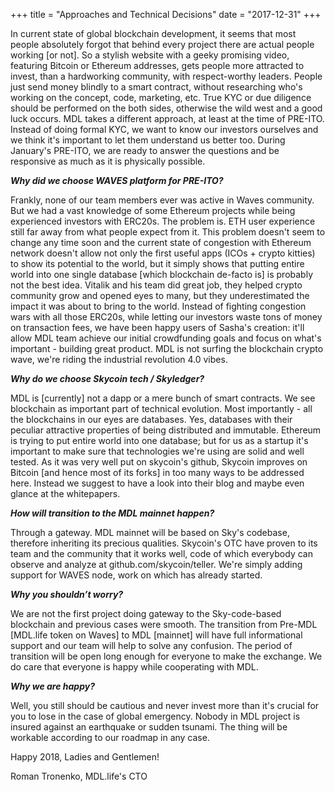 +++
title = "Approaches and Technical Decisions"
date = "2017-12-31"
+++

In current state of global blockchain development, it seems that most people absolutely forgot that behind every project there are actual people working [or not]. So a stylish website with a geeky promising video, featuring Bitcoin or Ethereum addresses, gets people more attracted to invest, than a hardworking community, with respect-worthy leaders. People just send money blindly to a smart contract, without researching who's working on the concept, code, marketing, etc.
True KYC or due diligence should be performed on the both sides, otherwise the wild west and a good luck occurs.
MDL takes a different approach, at least at the time of PRE-ITO. Instead of doing formal KYC, we want to know our investors ourselves and we think it's important to let them understand us better too. During January's PRE-ITO, we are ready to answer the questions and be responsive as much as it is physically possible.

***Why did we choose WAVES platform for PRE-ITO?***

Frankly, none of our team members ever was active in Waves community. But we had a vast knowledge of some Ethereum projects while being experienced investors with ERC20s. The problem is. ETH user experience still far away from what people expect from it. This problem doesn't seem to change any time soon and the current state of congestion with Ethereum network doesn't allow not only the first useful apps (ICOs + crypto kitties) to show its potential to the world, but it simply shows that putting entire world into one single database [which blockchain de-facto is] is probably not the best idea. Vitalik and his team did great job, they helped crypto community grow and opened eyes to many, but they underestimated the impact it was about to bring to the world. Instead of fighting congestion wars with all those ERC20s, while letting our investors waste tons of money on transaction fees, we have been happy users of Sasha's creation: it'll allow MDL team achieve our initial crowdfunding goals and focus on what's important - building great product. MDL is not surfing the blockchain crypto wave, we're riding the industrial revolution 4.0 vibes.

***Why do we choose Skycoin tech / Skyledger?***

MDL is [currently] not a dapp or a mere bunch of smart contracts. We see blockchain as important part of technical evolution. Most importantly - all the blockchains in our eyes are databases. Yes, databases with their peculiar attractive properties of being distributed and immutable. Ethereum is trying to put entire world into one database; but for us as a startup it's important to make sure that technologies we're using are solid and well tested. As it was very well put on skycoin's github, Skycoin improves on Bitcoin [and hence most of its forks] in too many ways to be addressed here. Instead we suggest to have a look into their blog and maybe even glance at the whitepapers.

***How will transition to the MDL mainnet happen?***

Through a gateway. MDL mainnet will be based on Sky's codebase, therefore inheriting its precious qualities. Skycoin's OTC have proven to its team and the community that it works well, code of which everybody can observe and analyze at github.com/skycoin/teller. We're simply adding support for WAVES node, work on which has already started.

***Why you shouldn’t worry?***

We are not the first project doing gateway to the Sky-code-based blockchain and previous cases were smooth. The transition from Pre-MDL [MDL.life token on Waves] to MDL [mainnet] will have full informational support and our team will help to solve any confusion. The period of transition will be open long enough for everyone to make the exchange. We do care that everyone is happy while cooperating with MDL.

***Why we are happy?***

Well, you still should be cautious and never invest more than it's crucial for you to lose in the case of global emergency. Nobody in MDL project is insured against an earthquake or sudden tsunami. The thing will be workable according to our roadmap in any case.

Happy 2018, Ladies and Gentlemen!

Roman Tronenko, MDL.life's CTO
